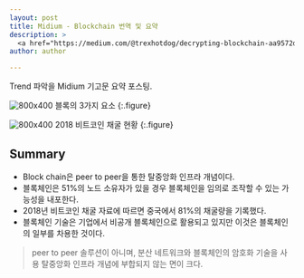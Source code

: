 ```yaml
---
layout: post
title: Midium - Blockchain 번역 및 요약
description: >
  <a href="https://medium.com/@trexhotdog/decrypting-blockchain-aa9572d70542">원문 링크 - John Arsneault</a>
author: author

---
```


Trend 파악을 Midium 기고문 요약 포스팅.

![800x400](https://cdn-images-1.medium.com/max/800/0*xn_RkJdhtB7hurFv)
블록의 3가지 요소
{:.figure}

![800x400](https://cdn-images-1.medium.com/max/800/0*XpG1gkdpiJnPRGKW)
2018 비트코인 채굴 현황
{:.figure}

## Summary

* Block chain은 peer to peer을 통한 탈중앙화 인프라 개념이다.
* 블록체인은 51%의 노드 소유자가 있을 경우 블록체인을 임의로 조작할 수 있는 가능성을 내포한다.
* 2018년 비트코인 채굴 자료에 따르면 중국에서 81%의 채굴량을 기록했다.
* 블록체인 기술은 기업에서 비공개 블록체인으로 활용되고 있지만 이것은 블록체인의 일부를 차용한 것이다.
 > peer to peer 솔루션이 아니며, 분산 네트워크와 블록체인의 암호화 기술을 사용
 > 탈중앙화 인프라 개념에 부합되지 않는 면이 크다.
